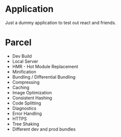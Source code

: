 # Application

Just a dummy application to test out react and friends.

# Parcel

- Dev Build
- Local Server
- HMR - Hot Module Replacement
- Minification
- Bundling / Differential Bundling
- Compressing
- Caching
- Image Optimization
- Consistent Hashing
- Code Splitting
- Diagnostics
- Error Handling
- HTTPS
- Tree Shaking
- Different dev and prod bundles